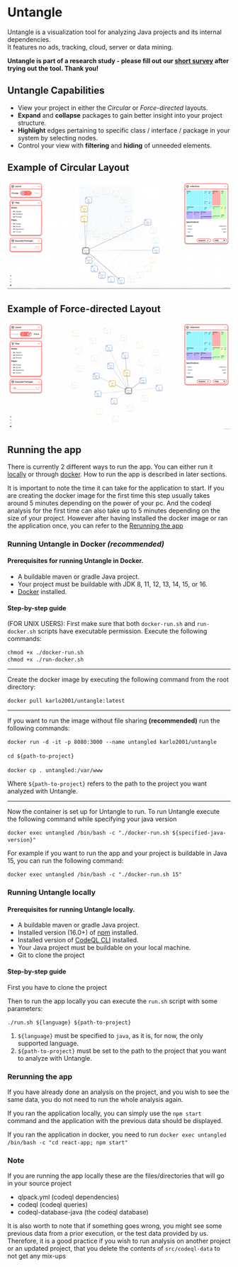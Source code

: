 # Untangle
Untangle is a visualization tool for analyzing Java projects and its internal dependencies.  
It features no ads, tracking, cloud, server or data mining.

**Untangle is part of a research study - please fill out our [short survey](https://docs.google.com/forms/d/e/1FAIpQLSdklKw3WTpTMkxsHGbBROVpRa4UMqqKAwNolv2vco42i0Tv8Q/viewform) after trying out the tool. Thank you!**

## Untangle Capabilities
* View your project in either the *Circular* or *Force-directed* layouts.
* **Expand** and **collapse** packages to gain better insight into your project structure.
* **Highlight** edges pertaining to specific class / interface / package in your system by selecting nodes.
* Control your view with **filtering** and **hiding** of unneeded elements.

## Example of Circular Layout
![Example of Circular Layout](./Media/UntangleCircular.png)

## Example of Force-directed Layout
![Example of Force-directed Layout](./Media/UntangleForce.png)

## Running the app
There is currently 2 different ways to run the app. You can either run it [locally](#running-untangle-locally) or through [docker](#running-untangle-in-docker-recommended). How to run the app is described in later sections.

It is important to note the time it can take for the application to start. If you are creating the docker image for the first time this step usually takes around 5 minutes depending on the power of your pc.
And the codeql analysis for the first time can also take up to 5 minutes depending on the size of your project.
However after having installed the docker image or ran the application once, you can refer to the [Rerunning the app](#rerunning-the-app)

### Running Untangle in Docker *(recommended)*

#### Prerequisites for running Untangle in Docker.
* A buildable maven or gradle Java project.
* Your project must be buildable with JDK 8, 11, 12, 13, 14, 15, or 16.
* [Docker](https://docs.docker.com/get-docker/) installed.


#### Step-by-step guide

(FOR UNIX USERS): First make sure that both `docker-run.sh` and `run-docker.sh` scripts have executable permission.
Execute the following commands:
```
chmod +x ./docker-run.sh
chmod +x ./run-docker.sh
```
---
Create the docker image by executing the following command from the root directory:

```
docker pull karlo2001/untangle:latest
```
---

If you want to run the image without file sharing **(recommended)** run the following commands:
```
docker run -d -it -p 8080:3000 --name untangled karlo2001/untangle

cd ${path-to-project}

docker cp . untangled:/var/www
```
Where `${path-to-project}` refers to the path to the project you want analyzed with Untangle.

---

Now the container is set up for Untangle to run. To run Untangle execute the following command while specifying your java version
```
docker exec untangled /bin/bash -c "./docker-run.sh ${specified-java-version}"
```

For example if you want to run the app and your project is buildable in Java 15, you can run the following command:
```
docker exec untangled /bin/bash -c "./docker-run.sh 15"
```

### Running Untangle locally

#### Prerequisites for running Untangle locally.
* A buildable maven or gradle Java project.
* Installed version (16.0+) of [npm](https://docs.npmjs.com/downloading-and-installing-node-js-and-npm) installed.
* Installed version of [CodeQL CLI](https://codeql.github.com/docs/codeql-cli/getting-started-with-the-codeql-cli/) installed.
* Your Java project must be buildable on your local machine.
* Git to clone the project

#### Step-by-step guide
First you have to clone the project

Then to run the app locally you can execute the ``run.sh`` script with some parameters:

```
./run.sh ${language} ${path-to-project}
```

1. `${language}` must be specified to `java`, as it is, for now, the only supported language.
2. `${path-to-project}` must be set to the path to the project that you want to analyze with Untangle.

### Rerunning the app
If you have already done an analysis on the project, and you wish to see the same data, you do not need to run the whole analysis again.

If you ran the application locally, you can simply use the `npm start` command and the application with the previous data should be displayed.

If you ran the application in docker, you need to run `docker exec untangled /bin/bash -c "cd react-app; npm start"`

### Note
If you are running the app locally these are the files/directories that will go in your source project
- qlpack.yml (codeql dependencies)
- codeql (codeql queries)
- codeql-database-java (the codeql database)

It is also worth to note that if something goes wrong, you might see some previous data from a prior execution, or the test data provided by us. Therefore, it is a good practice if you wish to run analysis on another project or an updated project, that you delete the contents of `src/codeql-data` to not get any mix-ups
